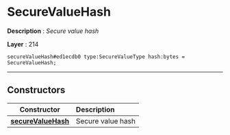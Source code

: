 # SecureValueHash

**Description** : *Secure value hash*

**Layer** : 214

```tl
secureValueHash#ed1ecdb0 type:SecureValueType hash:bytes = SecureValueHash;
```

---

## Constructors

| Constructor | Description |
| :---: | :--- |
| [**secureValueHash**](constructor/secureValueHash) | Secure value hash |